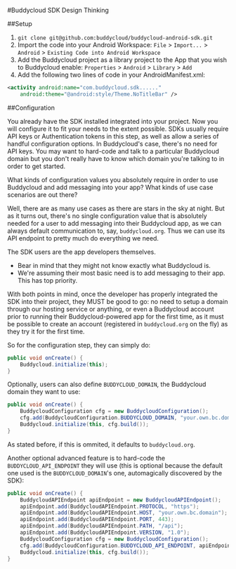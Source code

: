 #Buddycloud SDK Design Thinking

##Setup

1. `git clone git@github.com:buddycloud/buddycloud-android-sdk.git`
2. Import the code into your Android Workspace: `File` > `Import...` > `Android` > `Existing Code into Android Workspace`
3. Add the Buddycloud project as a library project to the App that you wish to Buddycloud enable: `Properties` > `Android` > `Library` > `Add`
4. Add the following two lines of code in your AndroidManifest.xml:
```xml
<activity android:name="com.buddycloud.sdk......"
    android:theme="@android:style/Theme.NoTitleBar" />
```

##Configuration

You already have the SDK installed integrated into your project.
Now you will configure it to fit your needs to the extent possible.
SDKs usually require API keys or Authentication tokens in this step, as well as allow a series of handful configuration options.
In Buddycloud's case, there's no need for API keys.
You may want to hard-code and talk to a particular Buddycloud domain but you don't really have to know which domain you're talking to in order to get started.

What kinds of configuration values you absolutely require in order to use Buddycloud and add messaging into your app?
What kinds of use case scenarios are out there?

Well, there are as many use cases as there are stars in the sky at night. But as it turns out, there's no single configuration value that is absolutely needed for a user to add messaging into their Buddycloud app, as we can always default communication to, say, `buddycloud.org`. Thus we can use its API endpoint to pretty much do everything we need.

The SDK users are the app developers themselves.

* Bear in mind that they might not know exactly what Buddycloud is.
* We're assuming their most basic need is to add messaging to their app. This has top priority.

With both points in mind, once the developer has properly integrated the SDK into their project, they MUST be good to go: no need to setup a domain through our hosting service or anything, or even a Buddycloud account prior to running their  Buddycloud-powered app for the first time, as it must be possible to create an account (registered in `buddycloud.org` on the fly) as they try it for the first time.

So for the configuration step, they can simply do:

```java
public void onCreate() {
    Buddycloud.initialize(this);
}
```

Optionally, users can also define `BUDDYCLOUD_DOMAIN`, the Buddycloud domain they want to use:

```java
public void onCreate() {
    BuddycloudConfiguration cfg = new BuddycloudConfiguration();
    cfg.add(BuddycloudConfiguration.BUDDYCLOUD_DOMAIN, "your.own.bc.domain");
    Buddycloud.initialize(this, cfg.build());
}
```

As stated before, if this is ommited, it defaults to `buddycloud.org`.

Another optional advanced feature is to hard-code the `BUDDYCLOUD_API_ENDPOINT` they will use (this is optional because the default one used is the `BUDDYCLOUD_DOMAIN`'s one, automagically discovered by the SDK):

```java
public void onCreate() {
    BuddycloudAPIEndpoint apiEndpoint = new BuddycloudAPIEndpoint();
    apiEndpoint.add(BuddycloudAPIEndpoint.PROTOCOL, "https");
    apiEndpoint.add(BuddycloudAPIEndpoint.HOST, "your.own.bc.domain");
    apiEndpoint.add(BuddycloudAPIEndpoint.PORT, 443);
    apiEndpoint.add(BuddycloudAPIEndpoint.PATH, "/api");
    apiEndpoint.add(BuddycloudAPIEndpoint.VERSION, "1.0");
    BuddycloudConfiguration cfg = new BuddycloudConfiguration();
    cfg.add(BuddycloudConfiguration.BUDDYCLOUD_API_ENDPOINT, apiEndpoint.build());
    Buddycloud.initialize(this, cfg.build());
}
```
